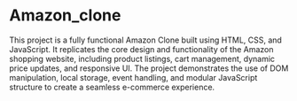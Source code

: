 # Amazon_clone
This project is a fully functional Amazon Clone built using HTML, CSS, and JavaScript. It replicates the core design and functionality of the Amazon shopping website, including product listings, cart management, dynamic price updates, and responsive UI. The project demonstrates the use of DOM manipulation, local storage, event handling, and modular JavaScript structure to create a seamless e-commerce experience.
